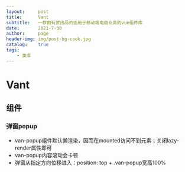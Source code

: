 ```yaml
---
layout:     post
title:      Vant
subtitle:   一款由有赞出品的适用于移动端电商业务的vue组件库
date:       2021-7-30
author:     page
header-img: img/post-bg-cook.jpg
catalog:    true
tags:
    - 类库
---
```


# Vant

## 组件

### 弹窗popup

- van-popup组件默认懒渲染，因而在mounted访问不到元素；关闭lazy-render属性即可
- van-popup内容滚动会卡顿
- 弹窗从指定方向位移进入：position: top + .van-popup宽高100%
